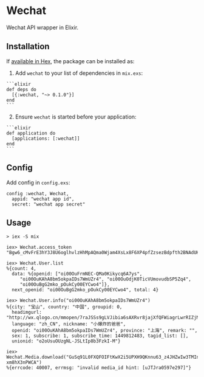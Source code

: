# Wechat

Wechat API wrapper in Elixir.

## Installation

If [available in Hex](https://hex.pm/docs/publish), the package can be installed as:

  1. Add `wechat` to your list of dependencies in `mix.exs`:

    ```elixir
    def deps do
      [{:wechat, "~> 0.1.0"}]
    end
    ```

  2. Ensure `wechat` is started before your application:

    ```elixir
    def application do
      [applications: [:wechat]]
    end
    ```

## Config

Add config in `config.exs`:

  ```
  config :wechat, Wechat,
    appid: "wechat app id",
    secret: "wechat app secret"
  ```

## Usage

```
> iex -S mix

iex> Wechat.access_token
"Bgw6_cMvFrE3hY3J8U6oglhvlzHhMpAQma0Wjam4XsLx8F6XP4pfZzsezBdpfth2BNAdUK6wA23S7D3fSePt7meG9a1gf9LhEmXjxGelnTjJLaIQMYumrCHE_9gcFVXaHIHcAGACDC"

iex> Wechat.User.list
%{count: 4,
  data: %{openid: ["oi00OuFrmNEC-QMa0Kikycq6A7ys",
     "oi00OuKAhA8bm5okpaIDs7WmUZr4", "oi00OuOdjK0TicVUmovudbSP5Zq4",
     "oi00OuBgG2mko_pOukCy00EYCwo4"]},
  next_openid: "oi00OuBgG2mko_pOukCy00EYCwo4", total: 4}

iex> Wechat.User.info("oi00OuKAhA8bm5okpaIDs7WmUZr4")
%{city: "宝山", country: "中国", groupid: 0,
  headimgurl: "http://wx.qlogo.cn/mmopen/7raJSSs9gLVJibia6sAXRvr8jajXfQFWiagrLwrRIZjMHCEXOxYf6nflxcpl4WkT7gz8Sa4tO32avnI0dlNLn24yA/0",
  language: "zh_CN", nickname: "小爆炸的爸爸",
  openid: "oi00OuKAhA8bm5okpaIDs7WmUZr4", province: "上海", remark: "",
  sex: 1, subscribe: 1, subscribe_time: 1449812483, tagid_list: [],
  unionid: "o2oUsuOUzgNL-JSLtIp8b3FzkI-M"}

iex> Wechat.Media.download("GuSq91L0FXQFOIFtKwX2i5UPXH9QKnnu63_z4JHZwIw3TMIn1C-xm8hX3nPWCA")
%{errcode: 40007, errmsg: "invalid media_id hint: [uJTJra0597e297]"}
```
